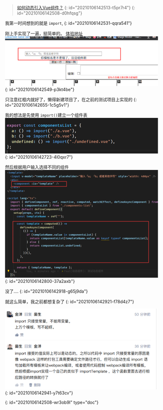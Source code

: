> [如何动态引入Vue组件？](https://www.zhihu.com/question/437966971)
> {: id="20210106142513-t5pr7r4"}
{: id="20210106142508-d0hfqsg"}

我第一时间想到的就是 `import`,
{: id="20210106142531-qqra541"}

刚上手实现了一遍，挺简单的。 [体验地址](https://2234839.github.io/reactive-table-demo/)![image.png](assets/20210106142656-zqcgr3y-image.png)
{: id="20210106142549-p3kt4be"}

只注意红框内就好了，懒得新建项目了，在之前的测试项目上实现的
{: id="20210106142655-1c5g5v1"}

我的想法是先使用 `import()`建立一个组件表 ![image.png](assets/20210106142758-4w9jf5t-image.png)
{: id="20210106142723-4l0qxr7"}

然后根据用户输入选择不同的组件 ![image.png](assets/20210106142916-8qi5eiv-image.png)
{: id="20210106142800-37a2axb"}

没了....
{: id="20210106142918-g65j9da"}

就这么简单，我之前都想复杂了
{: id="20210106142921-f78d4z7"}

![image.png](assets/20210106142941-2sr62c1-image.png)
{: id="20210106142941-y7t63cv"}


{: id="20210106142508-wr3ob9l" type="doc"}
